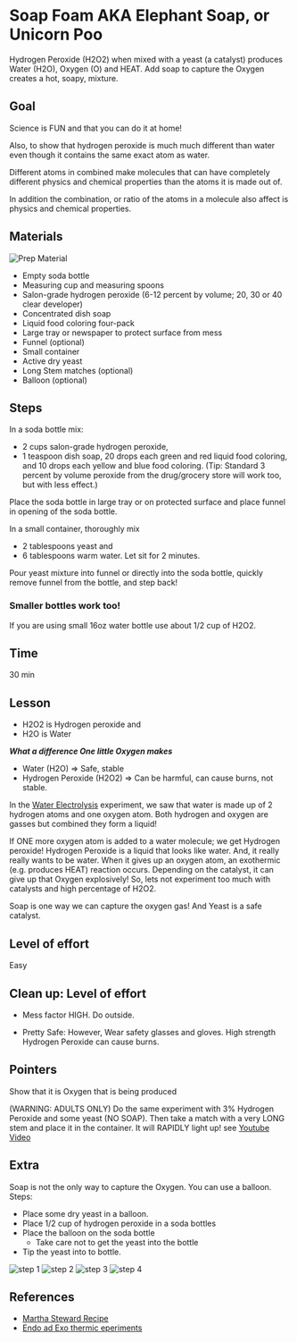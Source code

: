 
# Soap Foam AKA Elephant Soap, or Unicorn Poo


Hydrogen Peroxide (H2O2) when mixed with a yeast (a catalyst) produces Water (H2O), Oxygen (O) and HEAT.
Add soap to capture the Oxygen creates a hot, soapy, mixture.


## Goal
Science is FUN and that you can do it at home!

Also, to show that hydrogen peroxide is much much different than water even though it contains the same exact atom as water.

Different atoms in combined make molecules that can have completely different physics and chemical properties than the atoms it is made out of.

In addition the combination, or ratio of the atoms in a molecule also affect is physics and chemical properties.


## Materials
![Prep Material](./images/h2o2_prep.jpg)
* Empty soda bottle
* Measuring cup and measuring spoons
* Salon-grade hydrogen peroxide (6-12 percent by volume; 20, 30 or 40 clear developer)
* Concentrated dish soap
* Liquid food coloring four-pack
* Large tray or newspaper to protect surface from mess
* Funnel (optional)
* Small container
* Active dry yeast
* Long Stem matches (optional)
* Balloon (optional)

## Steps
In a soda bottle mix:
 * 2 cups salon-grade hydrogen peroxide,
 * 1 teaspoon dish soap, 20 drops each green and red liquid food coloring, and 10 drops each yellow and blue food coloring. (Tip: Standard 3 percent by volume peroxide from the drug/grocery store will work too, but with less effect.)

Place the soda bottle in large tray or on protected surface and place funnel in opening of the soda bottle.

In a small container, thoroughly mix
* 2 tablespoons yeast and
* 6 tablespoons warm water. Let sit for 2 minutes.

Pour yeast mixture into funnel or directly into the soda bottle, quickly remove funnel from the bottle, and step back!

### Smaller bottles work too!
If you are using small 16oz water bottle use about 1/2 cup of H2O2.

## Time
30 min

## Lesson
* H2O2 is Hydrogen peroxide and
* H2O is Water

***What a difference One little Oxygen makes***

- Water (H2O) => Safe, stable
- Hydrogen Peroxide (H2O2) => Can be harmful, can cause burns, not stable.


In the [Water Electrolysis](WaterElectrolysis.md) experiment, we saw that water is made up of 2 hydrogen atoms and one oxygen atom.  Both hydrogen and oxygen are gasses but combined they form a liquid!  

If ONE more oxygen atom is added to a water molecule; we get Hydrogen peroxide!  Hydrogen Peroxide is a liquid that looks like water. And, it really really wants to be water.  When it gives up an oxygen atom, an exothermic (e.g. produces HEAT) reaction occurs. Depending on the catalyst, it can give up that Oxygen explosively!  So, lets not experiment too much with catalysts and high percentage of H2O2.

Soap is one way we can capture the oxygen gas!  And Yeast is a safe catalyst.




## Level of effort
Easy

## Clean up: Level of effort
* Mess factor HIGH.  Do outside.

* Pretty Safe: However, Wear safety glasses and gloves.
High strength Hydrogen Peroxide can cause burns.

## Pointers
Show that it is Oxygen that is being produced

(WARNING: ADULTS ONLY)
Do the same experiment with 3% Hydrogen Peroxide and some yeast (NO SOAP).  Then take a match with a very LONG stem and place it in the container.  It will RAPIDLY light up!
see [Youtube Video](https://www.youtube.com/watch?v=-pSstufKCSM)
## Extra
Soap is not the only way to capture the Oxygen.  You can use a balloon.
Steps:
* Place some dry yeast in a balloon.
* Place 1/2 cup of hydrogen peroxide in a soda bottles
* Place the balloon on the soda bottle
    * Take care not to get the yeast into the bottle
* Tip the yeast into to bottle.

![step 1](./images/h2o2_balloon0.jpg)
![step 2](./images/h2o2_balloon1.jpg)
![step 3](./images/h2o2_balloon2.jpg)
![step 4](./images/h2o2_balloon3.jpg)


## References
* [Martha Steward Recipe](https://www.marthastewart.com/863046/elephant-toothpaste)
* [Endo ad Exo thermic eperiments](https://www.acs.org/content/dam/acsorg/education/resources/k-8/science-activities/chemicalphysicalchange/chemicalreactions/heat-up-to-some-cool-reactions.pdf)
